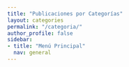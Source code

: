 ```yaml
---
title: "Publicaciones por Categorías"
layout: categories
permalink: "/categoria/"
author_profile: false
sidebar:
- title: "Menú Principal"
  nav: general
---
```

